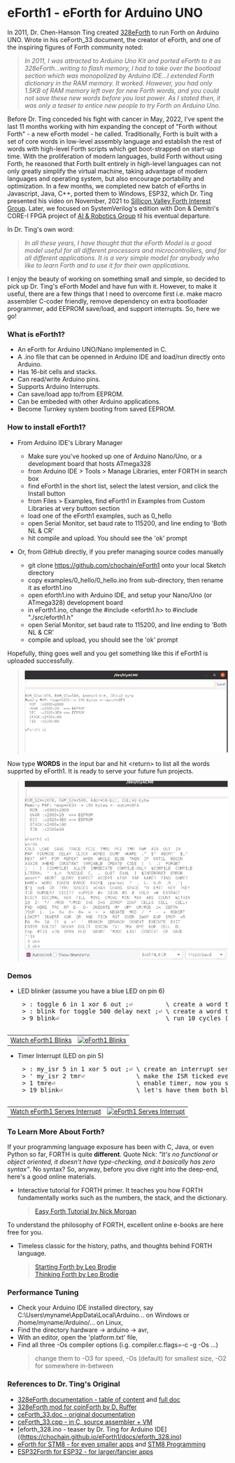 # eForth1 - eForth for Arduino UNO

In 2011, Dr. Chen-Hanson Ting created [328eForth](https://chochain.github.io/eForth1/docs/328eForth.pdf) to run Forth on Arduino UNO. Wrote in his ceForth_33 document, the creator of eForth, and one of the inspiring figures of Forth community noted:
> *In 2011, I was attracted to Arduino Uno Kit and ported eForth to it as 328eForth...writing to flash memory, I had to take over the bootload section which was monopolized by Arduino IDE...I extended Forth dictionary in the RAM memory. It worked. However, you had only 1.5KB of RAM memory left over for new Forth words, and you could not save these new words before you lost power. As I stated then, it was only a teaser to entice new people to try Forth on Arduino Uno.*

Before Dr. Ting conceded his fight with cancer in May, 2022, I've spent the last 11 months working with him expanding the concept of "Forth without Forth" - a new eForth model - he called. Traditionally, Forth is built with a set of core words in low-level assembly language and establish the rest of words with high-level Forth scripts which get boot-strapped on start-up time. With the proliferation of modern languages, build Forth without using Forth, he reasoned that Forth built entirely in high-level languages can not only greatly simplify the virtual machine, taking advantage of modern languages and operating system, but also encourage portability and optimization. In a few months, we completed new batch of eForths in Javascript, Java, C++, ported them to Windows, ESP32, which Dr. Ting presented his video on November, 2021 to [Sillicon Valley Forth Interest Group](https://www.youtube.com/watch?v=bb5vi9kR1tE&t=827s). Later, we focused on SystemVerilog's edition with Don & Demitri's CORE-I FPGA project of [AI & Robotics Group](https://www.facebook.com/groups/1304548976637542) til his eventual departure.

In Dr. Ting's own word:
> *In all these years, I have thought that the eForth Model is a good model useful for all different processors and microcontrollers, and for all different applications. It is a very simple model for anybody who like to learn Forth and to use it for their own applications.*

I enjoy the beauty of working on something small and simple, so decided to pick up Dr. Ting's eForth Model and have fun with it. However, to make it useful, there are a few things that I need to overcome first i.e. make macro assembler C-coder friendly, remove dependency on extra bootloader programmer, add EEPROM save/load, and support interrupts. So, here we go!

### What is eForth1?

* An eForth for Arduino UNO/Nano implemented in C.
* A .ino file that can be openned in Arduino IDE and load/run directly onto Arduino.
* Has 16-bit cells and stacks.
* Can read/write Arduino pins.
* Supports Arduino Interrupts.
* Can save/load app to/from EEPROM.
* Can be embeded with other Arduino applications.
* Become Turnkey system booting from saved EEPROM.

### How to install eForth1?

* From Arduino IDE's Library Manager
  + Make sure you've hooked up one of Arduino Nano/Uno, or a development board that hosts ATmega328
  + from Arduino IDE > Tools > Manage Libraries, enter FORTH in search box
  + find eForth1 in the short list, select the latest version, and click the Install button
  + from Files > Examples, find eForth1 in Examples from Custom Libraries at very buttom section
  + load one of the eForth1 examples, such as 0_hello
  + open Serial Monitor, set baud rate to 115200, and line ending to 'Both NL & CR'
  + hit compile and upload. You should see the 'ok' prompt

* Or, from GitHub directly, if you prefer managing source codes manually
  + git clone https://github.com/chochain/eForth1 onto your local Sketch directory
  + copy examples/0_hello/0_hello.ino from sub-directory, then rename it as eforth1.ino<br/>
  + open eforth1.ino with Arduino IDE, and setup your Nano/Uno (or ATmega328) development board
  + in eForth1.ino, change the #include <eforth1.h> to #include "./src/eforth1.h"
  + open Serial Monitor, set baud rate to 115200, and line ending to 'Both NL & CR'
  + compile and upload, you should see the 'ok' prompt
<p/>

Hopefully, thing goes well and you get something like this if eForth1 is uploaded successfully. 

  > <img src="./docs/images/eforth1_init_snip.png" width="500px">
  
Now type **WORDS** in the input bar and hit \<return\> to list all the words supprted by eForth1. It is ready to serve your future fun projects.

  > <img src="./docs/images/eforth1_words_snip.png" width="500px">

### Demos
  * LED blinker (assume you have a blue LED on pin 6)
  <pre>
    > : toggle 6 in 1 xor 6 out ;⏎         \ create a word to toggle the blue LED
    > : blink for toggle 500 delay next ;⏎ \ create a word to blink
    > 9 blink⏎                             \ run 10 cycles (i.e. 9,8,7,...,2,1,0 to on/off 5 times)
  </pre>  
  |||
  |:---|:--|
  |[Watch eForth1 Blinks](https://www.youtube.com/watch?v=--iLaLC5cG0)|[![eForth1 Blinks](https://img.youtube.com/vi/--iLaLC5cG0/1.jpg)](https://www.youtube.com/watch?v=--iLaLC5cG0)|
  
  * Timer Interrupt (LED on pin 5)
  <pre>
    > : my_isr 5 in 1 xor 5 out ;⏎ \ create an interrupt service routine (as a regular word)
    > ' my_isr 2 tmr⏎              \ make the ISR ticked every 0.2 seconds (2 x 0.1 seconds)
    > 1 tmre⏎                      \ enable timer, now you should see red LED blinking
    > 19 blink⏎                    \ let's have them both blink (blue LED 10 times) 
  </pre>
  |||
  |:---|:--|
  |[Watch eForth1 Serves Interrupt](https://www.youtube.com/watch?v=gr3OVOcgF4Q)|[![eForth1 Serves Interrupt](https://img.youtube.com/vi/gr3OVOcgF4Q/1.jpg)](https://www.youtube.com/watch?v=gr3OVOcgF4Q)|

### To Learn More About Forth?
If your programming language exposure has been with C, Java, or even Python so far, FORTH is quite **different**. Quote Nick: <em>"It's no functional or object oriented, it doesn't have type-checking, and it basically has zero syntax"</em>. No syntax? So, anyway, before you dive right into the deep-end, here's a good online materials.
* Interactive tutorial for FORTH primer. It teaches you how FORTH fundamentally works such as the numbers, the stack, and the dictionary.
  > <a href="https://skilldrick.github.io/easyforth/#introduction" target="_blank">Easy Forth Tutorial by Nick Morgan</a>

To understand the philosophy of FORTH, excellent online e-books are here free for you.
* Timeless classic for the history, paths, and thoughts behind FORTH language.
  > <a href="http://home.iae.nl/users/mhx/sf.html" target="_blank">Starting Forth by Leo Brodie</a><br/>
  > <a href="http://thinking-forth.sourceforge.net" target="_blank">Thinking Forth by Leo Brodie</a>

### Performance Tuning
* Check your Arduino IDE installed directory, say C:\Users\myname\AppData\Local\Arduino... on Windows or /home/myname/Arduino/... on Linux,
* Find the directory hardware -> arduino -> avr,
* With an editor, open the 'platform.txt' file,
* Find all three -Os compiler options (i.g. compiler.c.flags=-c -g -Os ...)
  > change them to -O3 for speed, -Os (default) for smallest size, -O2 for somewhere in-between

### References to Dr. Ting's Original
* [328eForth documentation - table of content](https://chochain.github.io/eForth1/docs/328eForth_content.pdf) and [full doc](https://chochain.github.io/eForth1/docs/328eForth.pdf)
* [328eForth mod for coinForth by D. Ruffer](https://github.com/DRuffer/328eforth)
* [ceForth_33.doc - original documentation](https://chochain.github.io/eForth1/docs/ceForth_33.doc)
* [ceForth_33.cpp - in C, source assembler + VM](https://chochain.github.io/eForth1/docs/ceForth_33.cpp)
* [eforth_328.ino - teaser by Dr. Ting for Arduino IDE]((https://chochain.github.io/eForth1/docs/eforth_328.ino)
* [eForth for STM8 - for even smaller apps](https://github.com/TG9541/stm8ef) and [STM8 Programming](https://github.com/TG9541/stm8ef/wiki/STM8S-Programming#flashing-the-stm8)
* [ESP32Forth for ESP32 - for larger/fancier apps](https://github.com/Esp32forth)
